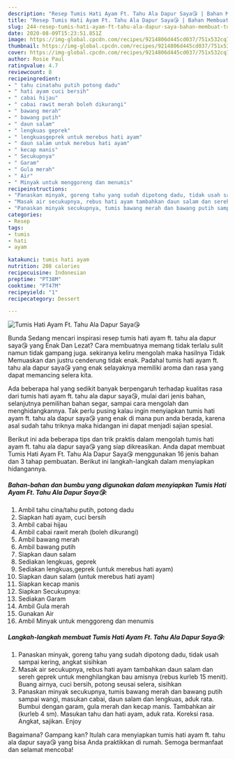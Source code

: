 ```yaml
---
description: "Resep Tumis Hati Ayam Ft. Tahu Ala Dapur Saya😘 | Bahan Membuat Tumis Hati Ayam Ft. Tahu Ala Dapur Saya😘 Yang Menggugah Selera"
title: "Resep Tumis Hati Ayam Ft. Tahu Ala Dapur Saya😘 | Bahan Membuat Tumis Hati Ayam Ft. Tahu Ala Dapur Saya😘 Yang Menggugah Selera"
slug: 244-resep-tumis-hati-ayam-ft-tahu-ala-dapur-saya-bahan-membuat-tumis-hati-ayam-ft-tahu-ala-dapur-saya-yang-menggugah-selera
date: 2020-08-09T15:23:51.851Z
image: https://img-global.cpcdn.com/recipes/9214806d445cd037/751x532cq70/tumis-hati-ayam-ft-tahu-ala-dapur-saya😘-foto-resep-utama.jpg
thumbnail: https://img-global.cpcdn.com/recipes/9214806d445cd037/751x532cq70/tumis-hati-ayam-ft-tahu-ala-dapur-saya😘-foto-resep-utama.jpg
cover: https://img-global.cpcdn.com/recipes/9214806d445cd037/751x532cq70/tumis-hati-ayam-ft-tahu-ala-dapur-saya😘-foto-resep-utama.jpg
author: Rosie Paul
ratingvalue: 4.7
reviewcount: 8
recipeingredient:
- " tahu cinatahu putih potong dadu"
- " hati ayam cuci bersih"
- " cabai hijau"
- " cabai rawit merah boleh dikurangi"
- " bawang merah"
- " bawang putih"
- " daun salam"
- " lengkuas geprek"
- " lengkuasgeprek untuk merebus hati ayam"
- " daun salam untuk merebus hati ayam"
- " kecap manis"
- " Secukupnya"
- " Garam"
- " Gula merah"
- " Air"
- " Minyak untuk menggoreng dan menumis"
recipeinstructions:
- "Panaskan minyak, goreng tahu yang sudah dipotong dadu, tidak usah sampai kering, angkat sisihkan"
- "Masak air secukupnya, rebus hati ayam tambahkan daun salam dan sereh geprek untuk menghilangkan bau amisnya (rebus kurleb 15 menit). Buang airnya, cuci bersih, potong seusai selera, sisihkan"
- "Panaskan minyak secukupnya, tumis bawang merah dan bawang putih sampai wangi, masukan cabai, daun salam dan lengkuas, aduk rata. Bumbui dengan garam, gula merah dan kecap manis. Tambahkan air (kurleb 4 sm). Masukan tahu dan hati ayam, aduk rata. Koreksi rasa. Angkat, sajikan. Enjoy"
categories:
- Resep
tags:
- tumis
- hati
- ayam

katakunci: tumis hati ayam 
nutrition: 208 calories
recipecuisine: Indonesian
preptime: "PT38M"
cooktime: "PT47M"
recipeyield: "1"
recipecategory: Dessert

---
```



![Tumis Hati Ayam Ft. Tahu Ala Dapur Saya😘](https://img-global.cpcdn.com/recipes/9214806d445cd037/751x532cq70/tumis-hati-ayam-ft-tahu-ala-dapur-saya😘-foto-resep-utama.jpg)

Bunda Sedang mencari inspirasi resep tumis hati ayam ft. tahu ala dapur saya😘 yang Enak Dan Lezat? Cara membuatnya memang tidak terlalu sulit namun tidak gampang juga. sekiranya keliru mengolah maka hasilnya Tidak Memuaskan dan justru cenderung tidak enak. Padahal tumis hati ayam ft. tahu ala dapur saya😘 yang enak selayaknya memiliki aroma dan rasa yang dapat memancing selera kita.

Ada beberapa hal yang sedikit banyak berpengaruh terhadap kualitas rasa dari tumis hati ayam ft. tahu ala dapur saya😘, mulai dari jenis bahan, selanjutnya pemilihan bahan segar, sampai cara mengolah dan menghidangkannya. Tak perlu pusing kalau ingin menyiapkan tumis hati ayam ft. tahu ala dapur saya😘 yang enak di mana pun anda berada, karena asal sudah tahu triknya maka hidangan ini dapat menjadi sajian spesial.




Berikut ini ada beberapa tips dan trik praktis dalam mengolah tumis hati ayam ft. tahu ala dapur saya😘 yang siap dikreasikan. Anda dapat membuat Tumis Hati Ayam Ft. Tahu Ala Dapur Saya😘 menggunakan 16 jenis bahan dan 3 tahap pembuatan. Berikut ini langkah-langkah dalam menyiapkan hidangannya.

<!--inarticleads1-->

##### Bahan-bahan dan bumbu yang digunakan dalam menyiapkan Tumis Hati Ayam Ft. Tahu Ala Dapur Saya😘:

1. Ambil  tahu cina/tahu putih, potong dadu
1. Siapkan  hati ayam, cuci bersih
1. Ambil  cabai hijau
1. Ambil  cabai rawit merah (boleh dikurangi)
1. Ambil  bawang merah
1. Ambil  bawang putih
1. Siapkan  daun salam
1. Sediakan  lengkuas, geprek
1. Sediakan  lengkuas,geprek (untuk merebus hati ayam)
1. Siapkan  daun salam (untuk merebus hati ayam)
1. Siapkan  kecap manis
1. Siapkan  Secukupnya:
1. Sediakan  Garam
1. Ambil  Gula merah
1. Gunakan  Air
1. Ambil  Minyak untuk menggoreng dan menumis




<!--inarticleads2-->

##### Langkah-langkah membuat Tumis Hati Ayam Ft. Tahu Ala Dapur Saya😘:

1. Panaskan minyak, goreng tahu yang sudah dipotong dadu, tidak usah sampai kering, angkat sisihkan
1. Masak air secukupnya, rebus hati ayam tambahkan daun salam dan sereh geprek untuk menghilangkan bau amisnya (rebus kurleb 15 menit). Buang airnya, cuci bersih, potong seusai selera, sisihkan
1. Panaskan minyak secukupnya, tumis bawang merah dan bawang putih sampai wangi, masukan cabai, daun salam dan lengkuas, aduk rata. Bumbui dengan garam, gula merah dan kecap manis. Tambahkan air (kurleb 4 sm). Masukan tahu dan hati ayam, aduk rata. Koreksi rasa. Angkat, sajikan. Enjoy




Bagaimana? Gampang kan? Itulah cara menyiapkan tumis hati ayam ft. tahu ala dapur saya😘 yang bisa Anda praktikkan di rumah. Semoga bermanfaat dan selamat mencoba!
